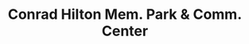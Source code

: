 ---
layout: repo
title: "Conrad Hilton Mem. Park & Comm. Center"
id: 16568
permalink: repos/16568/
---